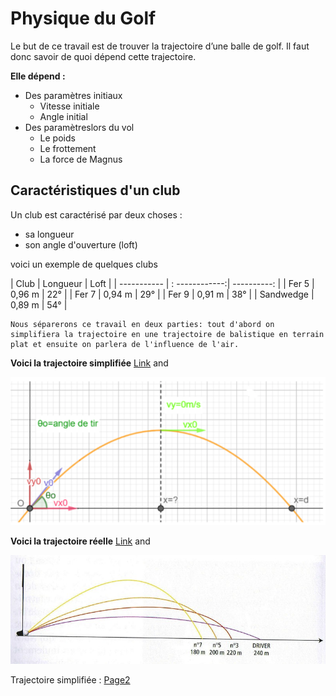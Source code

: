# Physique du Golf

Le but de ce travail est de trouver la trajectoire d’une balle de golf. Il faut donc savoir de quoi
dépend cette trajectoire.

**Elle dépend :**
- Des paramètres initiaux
  - Vitesse initiale
  - Angle initial
- Des paramètreslors du vol
  - Le poids
  - Le frottement
  - La force de Magnus

## Caractéristiques d'un club
Un club est caractérisé par deux choses :
* sa longueur
* son angle d'ouverture (loft)


 voici un exemple de quelques clubs
 

 

| Club        | Longueur       | Loft        |
| ----------- | : ------------:| ----------: |
| Fer 5       | 0,96 m         | 22°         |
| Fer 7       | 0,94 m         | 29°         |
| Fer 9       | 0,91 m         | 38°         |
| Sandwedge   | 0,89 m         | 54°         |





```
Nous séparerons ce travail en deux parties: tout d'abord on simplifiera la trajectoire en une trajectoire de balistique en terrain plat et ensuite on parlera de l'influence de l'air.

```
**Voici la trajectoire simplifiée**
[Link](url) and 

![balistique](balistique.png)

**Voici la trajectoire réelle**
[Link](url) and 

![trajréelle](6490952.jpg)



Trajectoire simplifiée :
[Page2](2.md)

	
